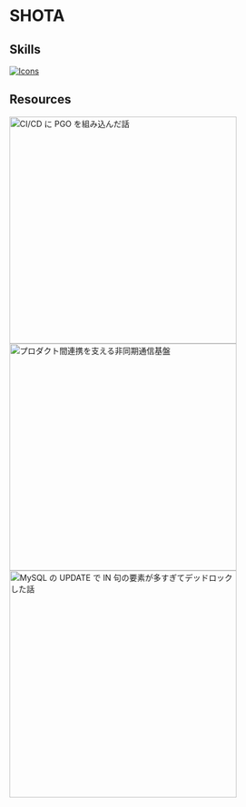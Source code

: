 # SHOTA

## Skills

[![Icons](https://skillicons.dev/icons?i=go,ts,py,graphql,react,next,aws)](https://skillicons.dev)

## Resources

<a href="https://speakerdeck.com/shota_tech/cd">
  <img alt="CI/CD に PGO を組み込んだ話" src="https://files.speakerdeck.com/presentations/d69e1ab373484cdc84de8f9806a8db96/slide_0.jpg" width="400px"/>
</a>

<br/>

<a href="https://speakerdeck.com/shota_tech/purodakutojian-lian-xi-wozhi-erufei-tong-qi-tong-xin-ji-pan">
  <img alt="プロダクト間連携を支える非同期通信基盤" src="https://files.speakerdeck.com/presentations/be79b1debccf454eb5232aacdc61a33a/slide_0.jpg" width="400px"/>
</a>

<br/>

<a href="https://tech.layerx.co.jp/entry/2024/12/07/105714">
  <img alt="MySQL の UPDATE で IN 句の要素が多すぎてデッドロックした話" src="https://cdn-ak.f.st-hatena.com/images/fotolife/s/shota_tech/20241207/20241207111358.png" width="400px"/>
</a>
